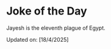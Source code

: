 # Joke of the Day

<!-- #joke -->
Jayesh is the eleventh plague of Egypt.

Updated on: [18/4/2025]
<!-- #jokeEnd -->